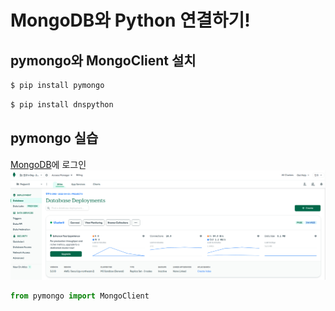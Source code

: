# MongoDB와 Python 연결하기!

## pymongo와 MongoClient 설치

```bash
$ pip install pymongo
```
```bash
$ pip install dnspython
```

## pymongo 실습
[MongoDB](https://account.mongodb.com/account/login)에 로그인
![img](mongodb.png)


```python
from pymongo import MongoClient
```
